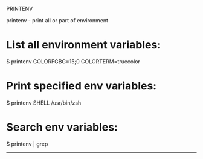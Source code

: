PRINTENV

printenv - print all or part of environment

# List all environment variables:
$ printenv
COLORFGBG=15;0
COLORTERM=truecolor
<truncated>

# Print specified env variables:
$ printenv SHELL
/usr/bin/zsh

# Search env variables:
$ printenv | grep <pattern>

---